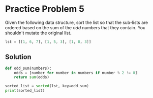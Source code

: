 # Practice Problem 5
Given the following data structure, sort the list so that the sub-lists are ordered based on the sum of the *odd* numbers that they contain. You shouldn't mutate the original list.

```python
lst = [[1, 6, 7], [1, 5, 3], [1, 8, 3]]
```

## Solution
```python
def odd_sum(numbers):
    odds = [number for number in numbers if number % 2 != 0]
    return sum(odds)

sorted_list = sorted(lst, key=odd_sum)
print(sorted_list)
```